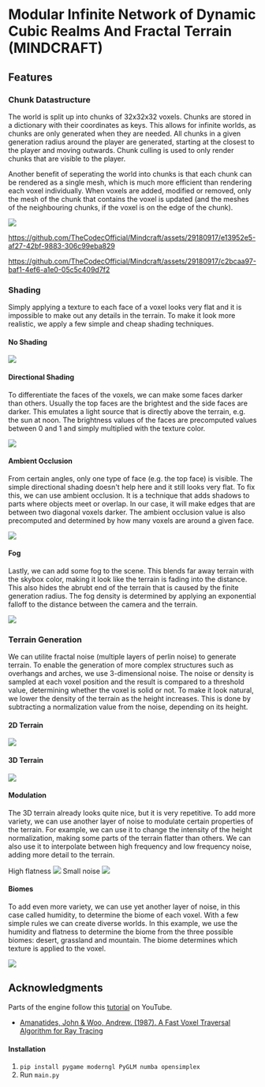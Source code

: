 # Modular Infinite Network of Dynamic Cubic Realms And Fractal Terrain (MINDCRAFT)

## Features
### Chunk Datastructure
The world is split up into chunks of 32x32x32 voxels. Chunks are stored in a dictionary with their coordinates as keys. This allows for infinite worlds, as chunks are only generated when they are needed. All chunks in a given generation radius around the player are generated, starting at the closest to the player and moving outwards. Chunk culling is used to only render chunks that are visible to the player. 

Another benefit of seperating the world into chunks is that each chunk can be rendered as a single mesh, which is much more efficient than rendering each voxel individually. When voxels are added, modified or removed, only the mesh of the chunk that contains the voxel is updated (and the meshes of the neighbouring chunks, if the voxel is on the edge of the chunk).

![](screenshots/chunks.png)



https://github.com/TheCodecOfficial/Mindcraft/assets/29180917/e13952e5-af27-42bf-9883-306c99eba829



https://github.com/TheCodecOfficial/Mindcraft/assets/29180917/c2bcaa97-baf1-4ef6-a1e0-05c5c409d7f2



### Shading
Simply applying a texture to each face of a voxel looks very flat and it is impossible to make out any details in the terrain. To make it look more realistic, we apply a few simple and cheap shading techniques.
#### No Shading
![](screenshots/no%20shading.png)
#### Directional Shading
To differentiate the faces of the voxels, we can make some faces darker than others. Usually the top faces are the brightest and the side faces are darker. This emulates a light source that is directly above the terrain, e.g. the sun at noon. The brightness values of the faces are precomputed values between 0 and 1 and simply multiplied with the texture color.

![](screenshots/directional%20shading.png)
#### Ambient Occlusion
From certain angles, only one type of face (e.g. the top face) is visible. The simple directional shading doesn't help here and it still looks very flat. To fix this, we can use ambient occlusion. It is a technique that adds shadows to parts where objects meet or overlap. In our case, it will make edges that are between two diagonal voxels darker. The ambient occlusion value is also precomputed and determined by how many voxels are around a given face.

![](screenshots/ao.png)
#### Fog
Lastly, we can add some fog to the scene. This blends far away terrain with the skybox color, making it look like the terrain is fading into the distance. This also hides the abrubt end of the terrain that is caused by the finite generation radius. The fog density is determined by applying an exponential falloff to the distance between the camera and the terrain.

![](screenshots/fog.png)

### Terrain Generation

We can utilite fractal noise (multiple layers of perlin noise) to generate terrain. To enable the generation of more complex structures such as overhangs and arches, we use 3-dimensional noise. The noise or density is sampled at each voxel position and the result is compared to a threshold value, determining whether the voxel is solid or not. To make it look natural, we lower the density of the terrain as the height increases. This is done by subtracting a normalization value from the noise, depending on its height.

#### 2D Terrain
![](screenshots/2D%20terrain.png)

#### 3D Terrain
![](screenshots/overhang.png)

#### Modulation
The 3D terrain already looks quite nice, but it is very repetitive. To add more variety, we can use another layer of noise to modulate certain properties of the terrain. For example, we can use it to change the intensity of the height normalization, making some parts of the terrain flatter than others. We can also use it to interpolate between high frequency and low frequency noise, adding more detail to the terrain.

High flatness
![](screenshots/flat.png)
Small noise
![](screenshots/smallnoise.png)

#### Biomes
To add even more variety, we can use yet another layer of noise, in this case called humidity, to determine the biome of each voxel. With a few simple rules we can create diverse worlds. In this example, we use the humidity and flatness to determine the biome from the three possible biomes: desert, grassland and mountain. The biome determines which texture is applied to the voxel.

![](screenshots/biomes.png)

## Acknowledgments

Parts of the engine follow this [tutorial](https://www.youtube.com/watch?v=Ab8TOSFfNp4) on YouTube.

- [Amanatides, John & Woo, Andrew. (1987). A Fast Voxel Traversal Algorithm for Ray Tracing](http://www.cse.yorku.ca/~amana/research/grid.pdf)

#### Installation

1. `pip install pygame moderngl PyGLM numba opensimplex`
2. Run `main.py`
